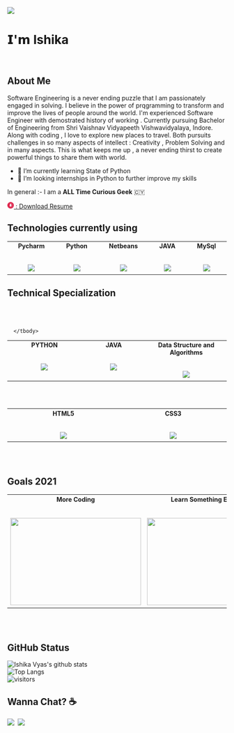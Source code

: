 
<p>
  <img src="https://media.giphy.com/media/xHEPtVlwQ4sJs07clI/giphy.gif" width="200px"></p>

# 𝗜'𝗺 Ishika  
<br>

## About Me
Software Engineering is a never ending puzzle that I am passionately engaged in solving. I believe in the power of prqgramming to transform and improve the lives of people around the world.
I'm experienced Software Engineer with demostrated history of working . Currently pursuing Bachelor of Engineering from Shri Vaishnav Vidyapeeth Vishwavidyalaya, Indore.
Along with coding , I love to explore new places to travel. Both pursuits challenges in so many aspects of intellect : Creativity , Problem Solving and in many aspects.
This is what keeps me up , a never ending thirst to create powerful things to share them with world.
<br>

- 🌱 I’m currently learning State of Python
- 🤝 I’m looking internships in Python to further improve my skills

In general :- I am a **ALL Time Curious Geek**  🇨🇾
<p><a href="https://drive.google.com/file/d/1qmqD4sT4_cO7Rtjf8Kk6CQAgZWmu2al8/view?usp=sharing"><img height="15px"  width="15px" src="https://github.com/shubhamchauda/shubhamchauda/blob/master/1486485559-118arrow-down-download-downloads-downloading-save_81191.png"> : Download Resume</a></p>

## Technologies currently using 
<table>
  <tbody>
    <tr valign="top">
      <td width="10%" align="center">
        <span><strong>Pycharm</strong></span><br><br><br>
        <img height="64px" src="https://seeklogo.com/images/P/pycharm-logo-51B1427388-seeklogo.com.png">
      </td>
      <td width="10%" align="center">
        <span><strong>Python</strong></span><br><br><br>
        <img height="64px" src="https://seeklogo.com/images/P/python-logo-C50EED1930-seeklogo.com.png">
      </td>
      <td width="10%" align="center">
        <span><strong>Netbeans</strong></span><br><br><br>
        <img height="64px" src="https://seeklogo.com/images/N/NetBeans-logo-C762AE6DB8-seeklogo.com.png">
      </td>
      <td width="10%" align="center">
        <span><strong>JAVA</strong></span><br><br><br>
        <img height="64px" src="https://seeklogo.com/images/J/java-logo-7833D1D21A-seeklogo.com.png">
      </td>
      <td width="10%" align="center">
        <span><strong>MySql</strong></span><br><br><br>
        <img height="64px" src="https://seeklogo.com/images/M/mysql-logo-B047FB7790-seeklogo.com.png">
      </td>
      
      

  </tbody>
</table>

## Technical Specialization
<br>
<br>

<table>
  <tbody>
    <tr valign="top">
      <td width="10%" align="center">
        <span><strong>PYTHON</strong></span><br><br><br>
        <img height="64px" src="https://cdn.svgporn.com/logos/python.svg">
      </td>
      <td width="10%" align="center">
        <span><strong>JAVA</strong></span><br><br><br>
        <img height="64px" src="https://cdn.svgporn.com/logos/java.svg">
      </td>
      <td width="10%" align="center">
        <span><strong>Data Structure and Algorithms</strong></span><br><br><br>
        <img height="64px" src="https://www.google.com/imgres?imgurl=https%3A%2F%2Fqph.fs.quoracdn.net%2Fmain-qimg-db82e2c8bfbe27bed2620309c8bfa187&imgrefurl=https%3A%2F%2Fwww.quora.com%2FShould-I-start-with-Data-structures-and-algorithms-or-try-to-do-some-projects-and-learn-DSA&tbnid=_YSoveZrP8GNkM&vet=12ahUKEwil9onEhY_wAhUws0sFHUdBCsAQMygoegUIARCdAg..i&docid=sJLXvtX0TgT93M&w=560&h=315&q=data%20structures%20and%20algorithms&safe=active&ved=2ahUKEwil9onEhY_wAhUws0sFHUdBCsAQMygoegUIARCdAg">
      </td>
      
      </tbody>

</table>
<br>
<br>

<table>
  <tbody>
      <td width="10%" align="center">
        <span><strong>HTML5</strong></span><br><br><br>
        <img height="64px" src="https://cdn.svgporn.com/logos/html-5.svg">
      </td>  
      <td width="10%" align="center">
        <span><strong>CSS3</strong></span><br><br><br>
        <img height="64px" src="https://cdn.svgporn.com/logos/css-3.svg">
      </td>
      </tbody>
</table>
<br>
<br>

## Goals 2021

<table>
  <tbody>
    <tr valign="top">
      <td width="10%" align="center">
        <span><strong>More Coding</strong></span><br><br><br>
        <img height="200px" src="https://media.giphy.com/media/TilmLMmWrRYYHjLfub/giphy.gif" width="300px">
      </td>
      <td width="10%" align="center">
        <span><strong>Learn Something Everytime</strong></span><br><br><br>
        <img height="200px" src="https://media.giphy.com/media/1jVKrnScBhszwCYSdN/giphy.gif" width="300px">
      </td>
      <td width="10%" align="center">
        <span><strong>Establishment of  Networks</strong></span><br><br><br>
        <img height="200px" src="https://media.giphy.com/media/wjEwvAMkkoUmLOc722/giphy.gif" width="300px">
      </td>
      <td width="10%" align="center">
        <span><strong>Travel And Explore</strong></span><br><br><br>
        <img height="200px" src="https://media.giphy.com/media/l41YnKSInZIQxa2ly/giphy.gif" width="300px">
      </td>
      </tbody>
</table>

<br>
<br>
 
 ## GitHub Status

![Ishika Vyas's github stats](https://github-readme-stats.vercel.app/api?username=ishikavyas18&show_icons=true&theme=radical)
<br>
![Top Langs](https://github-readme-stats.vercel.app/api/top-langs/?username=ishikavyas18&show_icons=true&theme=radical)
<br>
![visitors](https://visitor-badge.glitch.me/badge?page_id=ishikavyas18.ishikavyas18)


## Wanna Chat? ☕

  <a href="https://www.linkedin.com/in/shubham-chauda-a2395a140/">
    <img align="left" width="24px" src="https://github.com/TheDudeThatCode/TheDudeThatCode/blob/master/Assets/Linkedin.svg" />
  </a>

  <a href="mailto:chaudashubham@gmail.com">
    <img align="left" width="26px" src="https://github.com/TheDudeThatCode/TheDudeThatCode/blob/master/Assets/Gmail.svg" />
  </a>
 
